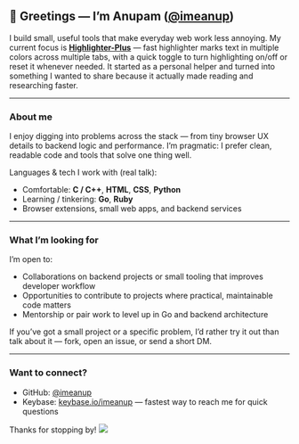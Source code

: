 ## 👋 Greetings — I’m Anupam ([@imeanup](https://imeanup.github.io/))

I build small, useful tools that make everyday web work less annoying. My current focus is **[Highlighter-Plus](https://imeanup.github.io/highlighter-support/)** — fast highlighter marks text in multiple colors across multiple tabs, with a quick toggle to turn highlighting on/off or reset it whenever needed. It started as a personal helper and turned into something I wanted to share because it actually made reading and researching faster.

---

### About me

I enjoy digging into problems across the stack — from tiny browser UX details to backend logic and performance. I’m pragmatic: I prefer clean, readable code and tools that solve one thing well.

Languages & tech I work with (real talk):

* Comfortable: **C / C++**, **HTML**, **CSS**, **Python**
* Learning / tinkering: **Go**, **Ruby**
* Browser extensions, small web apps, and backend services

---

### What I’m looking for

I’m open to:

* Collaborations on backend projects or small tooling that improves developer workflow
* Opportunities to contribute to projects where practical, maintainable code matters
* Mentorship or pair work to level up in Go and backend architecture

If you’ve got a small project or a specific problem, I’d rather try it out than talk about it — fork, open an issue, or send a short DM.

---

### Want to connect?

* GitHub: [@imeanup](https://github.com/imeanup)
* Keybase: [keybase.io/imeanup](https://keybase.io/imeanup) — fastest way to reach me for quick questions

Thanks for stopping by! ![](https://komarev.com/ghpvc/?username=imeanup\&color=green)
